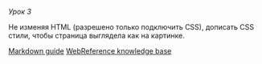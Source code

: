 *Урок 3*

Не изменяя HTML (разрешено только подключить CSS), дописать CSS стили, чтобы страница выглядела как на картинке.

[Markdown guide](http://support.ghost.org/markdown-guide/)
[WebReference knowledge base](http://webref.ru/)